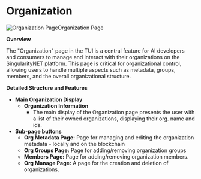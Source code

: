# Organization

![Organization Page](/assets/images/products/AIMarketplace/TUI/OrganizationPage.webp)Organization Page

**Overview**

The "Organization" page in the TUI is a central feature for AI developers and consumers to manage and interact with their organizations on the SingularityNET platform. This page is critical for organizational control, allowing users to handle multiple aspects such as metadata, groups, members, and the overall organizational structure.

**Detailed Structure and Features**

* **Main Organization Display**
  * **Organization Information**
    * The main display of the Organization page presents the user with a list of their owned organizations, displaying their org. name and ids.&#x20;
* **Sub-page buttons**
  * **Org Metadata Page:** Page for managing and editing the organization metadata - locally and on the blockchain
  * **Org Groups Page:** Page for adding/removing organization groups
  * **Members Page:** Page for adding/removing organization members.
  * **Org Manage Page:** A page for the creation and deletion of organizations.
